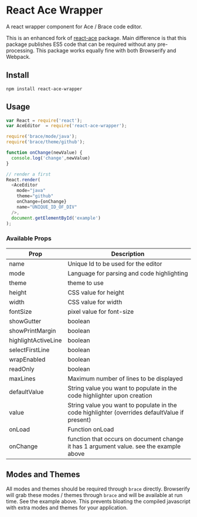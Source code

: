 # React Ace Wrapper

A react wrapper component for Ace / Brace code editor.

This is an enhanced fork of [react-ace](https://github.com/securingsincity/react-ace) package.
Main difference is that this package publishes ES5 code that can be required without any pre-processing.
This package works equally fine with both Browserify and Webpack.

## Install

`npm install react-ace-wrapper`

## Usage

```javascript
var React = require('react');
var AceEditor  = require('react-ace-wrapper');

require('brace/mode/java');
require('brace/theme/github');

function onChange(newValue) {
  console.log('change',newValue)
}

// render a first
React.render(
  <AceEditor
    mode="java"
    theme="github"
    onChange={onChange}
    name="UNIQUE_ID_OF_DIV"
  />,
  document.getElementById('example')
);
```

### Available Props

|Prop|Description|
|-----|----------|
|name| Unique Id to be used for the editor|
|mode| Language for parsing and code highlighting|
|theme| theme to use|
|height| CSS value for height|
|width| CSS value for width|
|fontSize| pixel value for font-size|
|showGutter| boolean|
|showPrintMargin| boolean|
|highlightActiveLine| boolean|
|selectFirstLine| boolean|
|wrapEnabled| boolean|
|readOnly| boolean|
|maxLines| Maximum number of lines to be displayed|
|defaultValue | String value you want to populate in the code highlighter upon creation|
|value | String value you want to populate in the code highlighter (overrides defaultValue if present)|
|onLoad| Function onLoad |
|onChange| function that occurs on document change it has 1 argument value. see the example above|


## Modes and Themes

All modes and themes should be required through ```brace``` directly.  Browserify will grab these modes / themes through ```brace``` and will be available at run time.  See the example above.  This prevents bloating the compiled javascript with extra modes and themes for your application.
